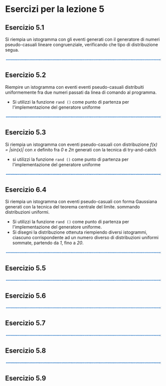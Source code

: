 # Esercizi per la lezione 5

## Esercizio 5.1

Si riempia un istogramma con gli eventi generati con il generatore di numeri pseudo-casuali
lineare congruenziale, verificando che tipo di distribuzione segua.

![linea](../immagini/linea.png)

## Esercizio 5.2 

Riempire un istogramma con eventi eventi pseudo-casuali
distribuiti uniformemente fra due numeri passati da linea di comando al programma.
  * Si utilizzi la funzione ```rand ()``` come punto di partenza 
    per l'implementazione del generatore uniforme

![linea](../immagini/linea.png)

## Esercizio 5.3

Si riempia un istogramma con eventi pseudo-casuali con distribuzione 
*f(x) = |sin(x)|* con *x* definito fra *0* e *2&pi;*
generati con la tecnica di try-and-catch
  * si utilizzi la funzione ```rand ()``` come punto di partenza 
    per l'implementazione del generatore uniforme
    
![linea](../immagini/linea.png)

## Esercizio 6.4

Si riempia un istogramma con eventi pseudo-casuali con forma Gaussiana
generati con la tecnica del teorema centrale del limite.
sommando distribuzioni uniformi.
  * Si utilizzi la funzione ```rand ()``` come punto di partenza 
    per l'implementazione del generatore uniforme.
  * Si disegni la distribuzione ottenuta riempiendo diversi istogrammi,
    ciascuno corrispondente ad un numero diverso di distribuzioni uniformi sommate,
    partendo da *1*, fino a *20*.

![linea](../immagini/linea.png)

## Esercizio 5.5

![linea](../immagini/linea.png)

## Esercizio 5.6


![linea](../immagini/linea.png)

## Esercizio 5.7


![linea](../immagini/linea.png)

## Esercizio 5.8


![linea](../immagini/linea.png)

## Esercizio 5.9
